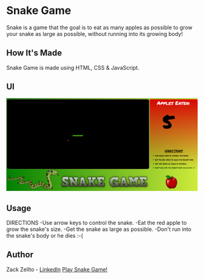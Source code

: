 # Snake Game

Snake is a game that the goal is to eat as many apples as possible to grow your snake as large as possible, without running into its growing body!

## How It's Made

Snake Game is made using HTML, CSS & JavaScript.

## UI
![Snake Game UI](https://github.com/zackzellto/snake-game/blob/master/README-img.png?raw=true)

## Usage

DIRECTIONS
-Use arrow keys to control the snake.
-Eat the red apple to grow the snake's size.
-Get the snake as large as possible.
-Don't run into the snake's body or he dies :-(

## Author
Zack Zellto - [LinkedIn](https://www.linkedin.com/in/zackzellto/) 
[Play Snake Game!](https://zackzellto.github.io/snake-game/)
